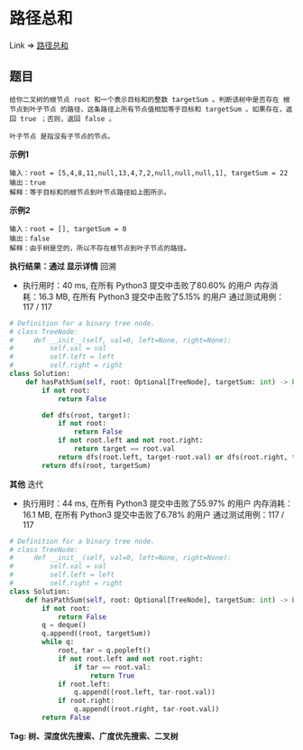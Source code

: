 # 路径总和

Link => [路径总和](https://leetcode-cn.com/problems/path-sum/)

## 题目

    给你二叉树的根节点 root 和一个表示目标和的整数 targetSum 。判断该树中是否存在 根节点到叶子节点 的路径，这条路径上所有节点值相加等于目标和 targetSum 。如果存在，返回 true ；否则，返回 false 。

    叶子节点 是指没有子节点的节点。

**示例1**

    输入：root = [5,4,8,11,null,13,4,7,2,null,null,null,1], targetSum = 22
    输出：true
    解释：等于目标和的根节点到叶节点路径如上图所示。

**示例2**

    输入：root = [], targetSum = 0
    输出：false
    解释：由于树是空的，所以不存在根节点到叶子节点的路径。

**执行结果：通过 显示详情**
回溯

- 执行用时：40 ms, 在所有 Python3 提交中击败了80.60% 的用户
内存消耗：16.3 MB, 在所有 Python3 提交中击败了5.15% 的用户
通过测试用例：117 / 117

```python
# Definition for a binary tree node.
# class TreeNode:
#     def __init__(self, val=0, left=None, right=None):
#         self.val = val
#         self.left = left
#         self.right = right
class Solution:
    def hasPathSum(self, root: Optional[TreeNode], targetSum: int) -> bool:
        if not root:
            return False

        def dfs(root, target):
            if not root:
                return False
            if not root.left and not root.right:
                return target == root.val
            return dfs(root.left, target-root.val) or dfs(root.right, target-root.val)
        return dfs(root, targetSum)
```
**其他**
迭代

- 执行用时：44 ms, 在所有 Python3 提交中击败了55.97% 的用户
内存消耗：16.1 MB, 在所有 Python3 提交中击败了6.78% 的用户
通过测试用例：117 / 117
```python
# Definition for a binary tree node.
# class TreeNode:
#     def __init__(self, val=0, left=None, right=None):
#         self.val = val
#         self.left = left
#         self.right = right
class Solution:
    def hasPathSum(self, root: Optional[TreeNode], targetSum: int) -> bool:
        if not root:
            return False
        q = deque()
        q.append((root, targetSum))
        while q:
            root, tar = q.popleft()
            if not root.left and not root.right:
                if tar == root.val:
                    return True
            if root.left:
                q.append((root.left, tar-root.val))
            if root.right:
                q.append((root.right, tar-root.val))
        return False
```
**Tag: 树、深度优先搜索、广度优先搜索、二叉树**
